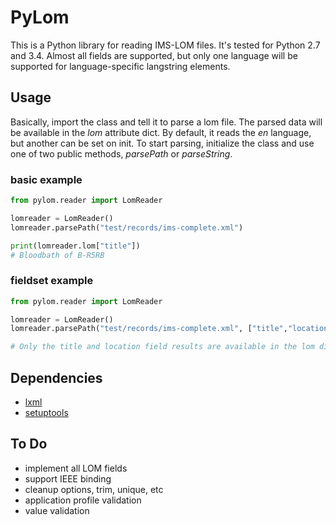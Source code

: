# PyLom
This is a Python library for reading IMS-LOM files. It's tested for Python 2.7 and 3.4.
Almost all fields are supported, but only one language will be supported for language-specific langstring elements.

## Usage
Basically, import the class and tell it to parse a lom file. The parsed data will be available in the *lom* attribute dict.
By default, it reads the *en* language, but another can be set on init.
To start parsing, initialize the class and use one of two public methods, *parsePath* or *parseString*.

### basic example
```python
from pylom.reader import LomReader

lomreader = LomReader()
lomreader.parsePath("test/records/ims-complete.xml")

print(lomreader.lom["title"])
# Bloodbath of B-R5RB
```

### fieldset example
```python
from pylom.reader import LomReader

lomreader = LomReader()
lomreader.parsePath("test/records/ims-complete.xml", ["title","location"])

# Only the title and location field results are available in the lom dict
```

## Dependencies
- [lxml](http://lxml.de/)
- [setuptools](https://github.com/pypa/setuptools)

## To Do
- implement all LOM fields
- support IEEE binding
- cleanup options, trim, unique, etc
- application profile validation
- value validation
